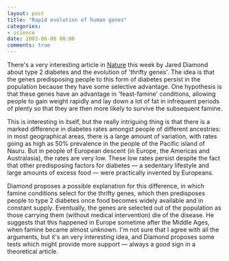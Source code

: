 ```yaml
---
layout: post
title: "Rapid evolution of human genes"
categories:
- science
date: 2003-06-08 00:00
comments: true
---
```


<p>There's a very interesting article in <a href="http://www.nature.com/cgi-taf/DynaPage.taf?file=/nature/journal/v423/n6940/full/423599a_fs.html" title="No subscription necessary">Nature</a> this week by Jared Diamond about type 2 diabetes and the evolution of 'thrifty genes'. The idea is that the genes predisposing people to this form of diabetes persist in the population because they have some selective advantage. One hypothesis is that these genes have an advantage in 'feast-famine' conditions, allowing people to gain weight rapidly and lay down a lot of fat in infrequent periods of plenty so that they are then more likely to survive the subsequent famine.</p>

<p>This is interesting in itself, but the really intriguing thing is that there is a marked difference in diabetes rates amongst people of different ancestries: in most geographical areas, there is a large amount of variation, with rates going as high as 50% prevalence in the people of the Pacific island of Nauru. But in people of European descent (in Europe, the Americas and Australasia), the rates are very low. These low rates persist despite the fact that other predisposing factors for diabetes &mdash; a sedentary lifestyle and large amounts of excess food &mdash; were practically invented by Europeans.</p>

<p>Diamond proposes a possible explanation for this difference, in which famine conditions select for the thrifty genes, which then predisposes people to type 2 diabetes once food becomes widely available and in constant supply. Eventually, the genes are selected out of the population as those carrying them (without medical intervention) die of the disease. He suggests that this happened in Europe sometime after the Middle Ages, when famine became almost unknown. I'm not sure that I agree with all the arguments, but it's an very interesting idea, and Diamond proposes some tests which might provide more support &mdash; always a good sign in a theoretical article.</p>
